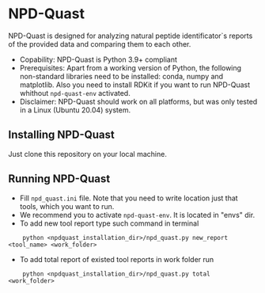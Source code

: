 # NPD-Quast
NPD-Quast is designed for analyzing natural peptide identificator\`s reports of the provided data and comparing them to each other.

* Copability: NPD-Quast is Python 3.9+ compliant
* Prerequisites: Apart from a working version of Python, the following non-standard libraries need to be installed: conda, numpy and matplotlib. Also you need to install RDKit if you want to run NPD-Quast whithout `npd-quast-env` activated.
* Disclaimer: NPD-Quast should work on all platforms, but was only tested in a Linux (Ubuntu 20.04) system.

## Installing NPD-Quast
Just clone this repository on your local machine.

## Running NPD-Quast
* Fill `npd_quast.ini` file. Note that you need to write location just that tools, which you want to run.
* We recommend you to activate `npd-quast-env`. It is located in "envs" dir.
* To add new tool report type such command in terminal  
```
	python <npdquast_installation_dir>/npd_quast.py new_report <tool_name> <work_folder>
```
* To add total report of existed tool reports in work folder run
```
	python <npdquast_installation_dir>/npd_quast.py total <work_folder>
```
